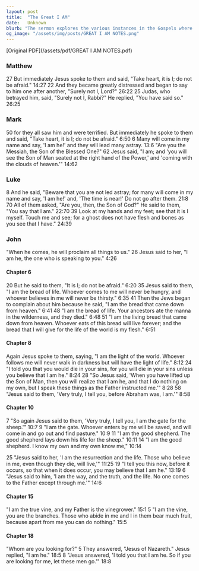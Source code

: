 ```yaml
---
layout: post
title:  "The Great I AM"
date:   Unknown
blurb: "The sermon explores the various instances in the Gospels where Jesus identifies Himself with the powerful statement 'I AM.' These declarations across Matthew, Mark, Luke, and John reveal Jesus' divine identity and mission, emphasizing His role as the bread of life, the light of the world, the good shepherd, the resurrection and the life, the way, the truth, and the life, and the true vine."
og_image: "/assets/img/posts/GREAT I AM NOTES.png"
---
```

[Original PDF](/assets/pdf/GREAT I AM NOTES.pdf)    
### Matthew
27 But immediately Jesus spoke to them and said, "Take heart, it is I; do not be afraid." 14:27
22 And they became greatly distressed and began to say to him one after another, "Surely not I, Lord?" 26:22
25 Judas, who betrayed him, said, "Surely not I, Rabbi?" He replied, "You have said so." 26:25

### Mark
50 for they all saw him and were terrified. But immediately he spoke to them and said, "Take heart, it is I; do not be afraid." 6:50
6 Many will come in my name and say, 'I am he!' and they will lead many astray. 13:6
"Are you the Messiah, the Son of the Blessed One?" 62 Jesus said, "I am; and 'you will see the Son of Man seated at the right hand of the Power,' and 'coming with the clouds of heaven.'" 14:62

### Luke
8 And he said, "Beware that you are not led astray; for many will come in my name and say, 'I am he!' and, 'The time is near!' Do not go after them. 21:8
70 All of them asked, "Are you, then, the Son of God?" He said to them, "You say that I am." 22:70
39 Look at my hands and my feet; see that it is I myself. Touch me and see; for a ghost does not have flesh and bones as you see that I have." 24:39

### John
"When he comes, he will proclaim all things to us." 26 Jesus said to her, "I am he, the one who is speaking to you." 4:26

#### Chapter 6
20 But he said to them, "It is I; do not be afraid." 6:20
35 Jesus said to them, "I am the bread of life. Whoever comes to me will never be hungry, and whoever believes in me will never be thirsty." 6:35
41 Then the Jews began to complain about him because he said, "I am the bread that came down from heaven." 6:41
48 "I am the bread of life. Your ancestors ate the manna in the wilderness, and they died." 6:48
51 "I am the living bread that came down from heaven. Whoever eats of this bread will live forever; and the bread that I will give for the life of the world is my flesh." 6:51

#### Chapter 8
Again Jesus spoke to them, saying, "I am the light of the world. Whoever follows me will never walk in darkness but will have the light of life." 8:12
24 "I told you that you would die in your sins, for you will die in your sins unless you believe that I am he." 8:24
28 "So Jesus said, 'When you have lifted up the Son of Man, then you will realize that I am he, and that I do nothing on my own, but I speak these things as the Father instructed me.'" 8:28
58 "Jesus said to them, 'Very truly, I tell you, before Abraham was, I am.'" 8:58

#### Chapter 10
7 "So again Jesus said to them, 'Very truly, I tell you, I am the gate for the sheep.'" 10:7
9 "I am the gate. Whoever enters by me will be saved, and will come in and go out and find pasture." 10:9
11 "I am the good shepherd. The good shepherd lays down his life for the sheep." 10:11
14 "I am the good shepherd. I know my own and my own know me," 10:14

25 "Jesus said to her, 'I am the resurrection and the life. Those who believe in me, even though they die, will live,'" 11:25
19 "I tell you this now, before it occurs, so that when it does occur, you may believe that I am he." 13:19
6 "Jesus said to him, 'I am the way, and the truth, and the life. No one comes to the Father except through me.'" 14:6

#### Chapter 15
"I am the true vine, and my Father is the vinegrower." 15:1
5 "I am the vine, you are the branches. Those who abide in me and I in them bear much fruit, because apart from me you can do nothing." 15:5

#### Chapter 18
"Whom are you looking for?" 5 They answered, "Jesus of Nazareth." Jesus replied, "I am he." 18:5
8 "Jesus answered, 'I told you that I am he. So if you are looking for me, let these men go.'" 18:8

